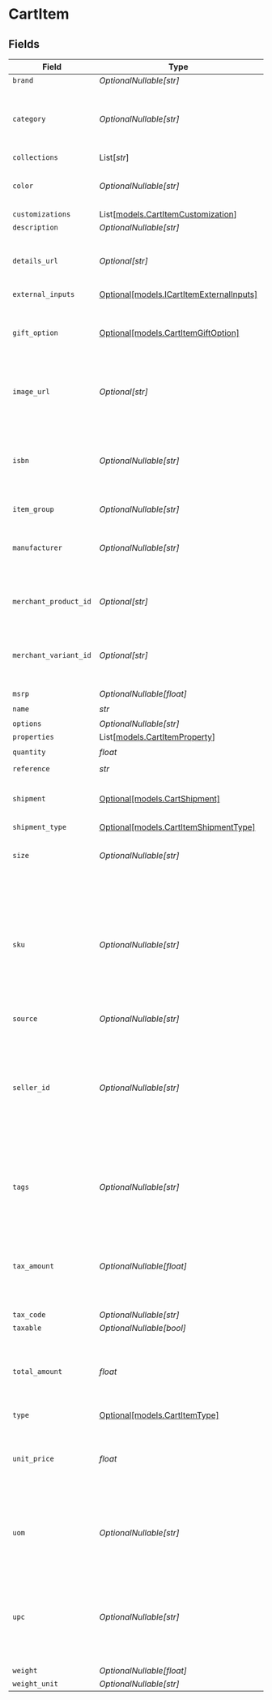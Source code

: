 # CartItem


## Fields

| Field                                                                                                                                    | Type                                                                                                                                     | Required                                                                                                                                 | Description                                                                                                                              | Example                                                                                                                                  |
| ---------------------------------------------------------------------------------------------------------------------------------------- | ---------------------------------------------------------------------------------------------------------------------------------------- | ---------------------------------------------------------------------------------------------------------------------------------------- | ---------------------------------------------------------------------------------------------------------------------------------------- | ---------------------------------------------------------------------------------------------------------------------------------------- |
| `brand`                                                                                                                                  | *OptionalNullable[str]*                                                                                                                  | :heavy_minus_sign:                                                                                                                       | N/A                                                                                                                                      | Bolt                                                                                                                                     |
| `category`                                                                                                                               | *OptionalNullable[str]*                                                                                                                  | :heavy_minus_sign:                                                                                                                       | Used to define a product category associated with the item.                                                                              | bags                                                                                                                                     |
| `collections`                                                                                                                            | List[*str*]                                                                                                                              | :heavy_minus_sign:                                                                                                                       | N/A                                                                                                                                      |                                                                                                                                          |
| `color`                                                                                                                                  | *OptionalNullable[str]*                                                                                                                  | :heavy_minus_sign:                                                                                                                       | Used to define the color of the item.                                                                                                    | Bolt Blue                                                                                                                                |
| `customizations`                                                                                                                         | List[[models.CartItemCustomization](../models/cartitemcustomization.md)]                                                                 | :heavy_minus_sign:                                                                                                                       | N/A                                                                                                                                      |                                                                                                                                          |
| `description`                                                                                                                            | *OptionalNullable[str]*                                                                                                                  | :heavy_minus_sign:                                                                                                                       | N/A                                                                                                                                      | Large tote with Bolt logo.                                                                                                               |
| `details_url`                                                                                                                            | *Optional[str]*                                                                                                                          | :heavy_minus_sign:                                                                                                                       | Used to provide a link to the item's product page.                                                                                       | https://boltswagstore.com/products/123456                                                                                                |
| `external_inputs`                                                                                                                        | [Optional[models.ICartItemExternalInputs]](../models/icartitemexternalinputs.md)                                                         | :heavy_minus_sign:                                                                                                                       | N/A                                                                                                                                      |                                                                                                                                          |
| `gift_option`                                                                                                                            | [Optional[models.CartItemGiftOption]](../models/cartitemgiftoption.md)                                                                   | :heavy_minus_sign:                                                                                                                       | Contains the gift option settings for wrapping and custom messages.                                                                      |                                                                                                                                          |
| `image_url`                                                                                                                              | *Optional[str]*                                                                                                                          | :heavy_minus_sign:                                                                                                                       | Used to provide a link to the image associated with the item.                                                                            | https://boltswagstore.com/products/123456/images/1.png                                                                                   |
| `isbn`                                                                                                                                   | *OptionalNullable[str]*                                                                                                                  | :heavy_minus_sign:                                                                                                                       | Used to define the International Standard Book Number associated with the book.                                                          | 9780091347314                                                                                                                            |
| `item_group`                                                                                                                             | *OptionalNullable[str]*                                                                                                                  | :heavy_minus_sign:                                                                                                                       | N/A                                                                                                                                      |                                                                                                                                          |
| `manufacturer`                                                                                                                           | *OptionalNullable[str]*                                                                                                                  | :heavy_minus_sign:                                                                                                                       | Used to define the organization that manufactured the item.                                                                              | Bolt Textiles USA                                                                                                                        |
| `merchant_product_id`                                                                                                                    | *Optional[str]*                                                                                                                          | :heavy_minus_sign:                                                                                                                       | The merchant's unique ID for the product.                                                                                                | 881                                                                                                                                      |
| `merchant_variant_id`                                                                                                                    | *Optional[str]*                                                                                                                          | :heavy_minus_sign:                                                                                                                       | A merchant's unique ID for a given product's specific variant.                                                                           | 888                                                                                                                                      |
| `msrp`                                                                                                                                   | *OptionalNullable[float]*                                                                                                                | :heavy_minus_sign:                                                                                                                       | N/A                                                                                                                                      |                                                                                                                                          |
| `name`                                                                                                                                   | *str*                                                                                                                                    | :heavy_check_mark:                                                                                                                       | N/A                                                                                                                                      | Bolt Swag Bag                                                                                                                            |
| `options`                                                                                                                                | *OptionalNullable[str]*                                                                                                                  | :heavy_minus_sign:                                                                                                                       | N/A                                                                                                                                      | Special Edition                                                                                                                          |
| `properties`                                                                                                                             | List[[models.CartItemProperty](../models/cartitemproperty.md)]                                                                           | :heavy_minus_sign:                                                                                                                       | N/A                                                                                                                                      |                                                                                                                                          |
| `quantity`                                                                                                                               | *float*                                                                                                                                  | :heavy_check_mark:                                                                                                                       | N/A                                                                                                                                      | 1                                                                                                                                        |
| `reference`                                                                                                                              | *str*                                                                                                                                    | :heavy_check_mark:                                                                                                                       | N/A                                                                                                                                      | item_100                                                                                                                                 |
| `shipment`                                                                                                                               | [Optional[models.CartShipment]](../models/cartshipment.md)                                                                               | :heavy_minus_sign:                                                                                                                       | A cart that is being prepared for shipment                                                                                               |                                                                                                                                          |
| `shipment_type`                                                                                                                          | [Optional[models.CartItemShipmentType]](../models/cartitemshipmenttype.md)                                                               | :heavy_minus_sign:                                                                                                                       | N/A                                                                                                                                      |                                                                                                                                          |
| `size`                                                                                                                                   | *OptionalNullable[str]*                                                                                                                  | :heavy_minus_sign:                                                                                                                       | Used to define the size of the item.                                                                                                     | Large                                                                                                                                    |
| `sku`                                                                                                                                    | *OptionalNullable[str]*                                                                                                                  | :heavy_minus_sign:                                                                                                                       | Used to define the alpha-numberic Stock Keeping Unit associated with the item as it is mapped to your internal product catalogue.        | BOLT-SKU_100                                                                                                                             |
| `source`                                                                                                                                 | *OptionalNullable[str]*                                                                                                                  | :heavy_minus_sign:                                                                                                                       | N/A                                                                                                                                      |                                                                                                                                          |
| `seller_id`                                                                                                                              | *OptionalNullable[str]*                                                                                                                  | :heavy_minus_sign:                                                                                                                       | The unique identifier for the seller within the marketplace ecosystem. This field ensures deterministic multi-party payout calculations. | seller-1234                                                                                                                              |
| `tags`                                                                                                                                   | *OptionalNullable[str]*                                                                                                                  | :heavy_minus_sign:                                                                                                                       | Used to define a comma-separated list of tags associated with the item.                                                                  | tote, blue, linen, eco-friendly                                                                                                          |
| `tax_amount`                                                                                                                             | *OptionalNullable[float]*                                                                                                                | :heavy_minus_sign:                                                                                                                       | The tax amount for the item; this value should scale with the quantity of units selected.                                                | 0                                                                                                                                        |
| `tax_code`                                                                                                                               | *OptionalNullable[str]*                                                                                                                  | :heavy_minus_sign:                                                                                                                       | N/A                                                                                                                                      |                                                                                                                                          |
| `taxable`                                                                                                                                | *OptionalNullable[bool]*                                                                                                                 | :heavy_minus_sign:                                                                                                                       | N/A                                                                                                                                      |                                                                                                                                          |
| `total_amount`                                                                                                                           | *float*                                                                                                                                  | :heavy_check_mark:                                                                                                                       | The total amount, in cents, of the item including its taxes if applicable.                                                               | 1000                                                                                                                                     |
| `type`                                                                                                                                   | [Optional[models.CartItemType]](../models/cartitemtype.md)                                                                               | :heavy_minus_sign:                                                                                                                       | N/A                                                                                                                                      |                                                                                                                                          |
| `unit_price`                                                                                                                             | *float*                                                                                                                                  | :heavy_check_mark:                                                                                                                       | The price of one unit of the item; for example, the price of one pack of socks.                                                          | 1000                                                                                                                                     |
| `uom`                                                                                                                                    | *OptionalNullable[str]*                                                                                                                  | :heavy_minus_sign:                                                                                                                       | Used to define the unit of measure used to describe the item.                                                                            | inches                                                                                                                                   |
| `upc`                                                                                                                                    | *OptionalNullable[str]*                                                                                                                  | :heavy_minus_sign:                                                                                                                       | Used to define the 12-digit Universal Product Code (a barcode) associated with the item worldwide.                                       | 0825764603119                                                                                                                            |
| `weight`                                                                                                                                 | *OptionalNullable[float]*                                                                                                                | :heavy_minus_sign:                                                                                                                       | N/A                                                                                                                                      | 10                                                                                                                                       |
| `weight_unit`                                                                                                                            | *OptionalNullable[str]*                                                                                                                  | :heavy_minus_sign:                                                                                                                       | N/A                                                                                                                                      | pounds                                                                                                                                   |